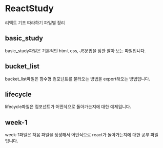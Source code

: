 # ReactStudy
리액트 기초 따라하기 파일별 정리

## basic_study

basic_study파일은 기본적인 html, css, JS문법을 잠깐 알아 보는 파일입니다.

## bucket_list

bucket_list파일은 함수형 컴포넌트를 불러오는 방법을 export해오는 방법입니다.

## lifecycle

lifecycle파일은 컴포넌트가 어떤식으로 돌아가는지에 대한 예제입니다.

## week-1

week-1파일은 처음 파일을 생성해서 어떤식으로 react가 돌아가는지에 대한 공부 파일입니다.
